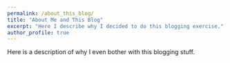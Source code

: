 ```yaml
---
permalink: /about_this_blog/
title: "About Me and This Blog"
excerpt: "Here I describe why I decided to do this blogging exercise."
author_profile: true
---
```


Here is a description of why I even bother with this blogging stuff.